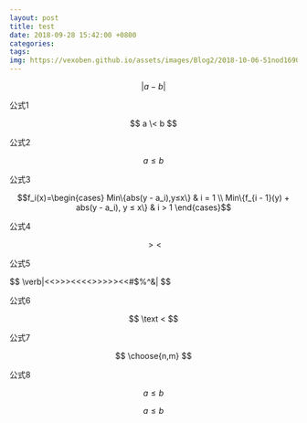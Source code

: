 ```yaml
---
layout: post
title: test
date: 2018-09-28 15:42:00 +0800
categories: 
tags: 
img: https://vexoben.github.io/assets/images/Blog2/2018-10-06-51nod1690-区间求和2.png
---
```


$$ \left| a - b \right| $$

公式1

$$ a \< b $$

公式2

$$ a ≤ b $$

公式3

$$f_i(x)=\begin{cases}
Min\{abs(y - a_i),y≤x\} & i = 1 \\
Min\{f_{i - 1}(y) + abs(y - a_i), y ≤ x\} & i > 1
\end{cases}$$

公式4

$$ >< $$

公式5

$$ \verb|<<>>><<<<>>>>><<#$%^&| $$

公式6

$$ \text < $$

公式7

$$ \choose{n,m} $$

公式8

$$ a \leq b $$

$$ a \le b $$

[1]:https://www.51nod.com/onlineJudge/questionCode.html#!problemId=1690